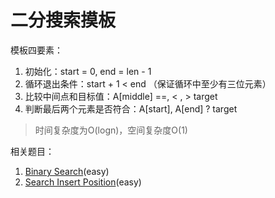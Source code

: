# 二分搜索摸板

模板四要素：

1. 初始化：start = 0, end = len - 1
2. 循环退出条件：start + 1 < end （保证循环中至少有三位元素）
3. 比较中间点和目标值：A[middle] ==, < , > target
4. 判断最后两个元素是否符合：A[start], A[end] ? target

>  时间复杂度为O(logn)，空间复杂度O(1)

相关题目：

1. [Binary Search](https://leetcode.com/problems/binary-search/)(easy)
2. [Search Insert Position](https://leetcode.com/problems/search-insert-position/)(easy)